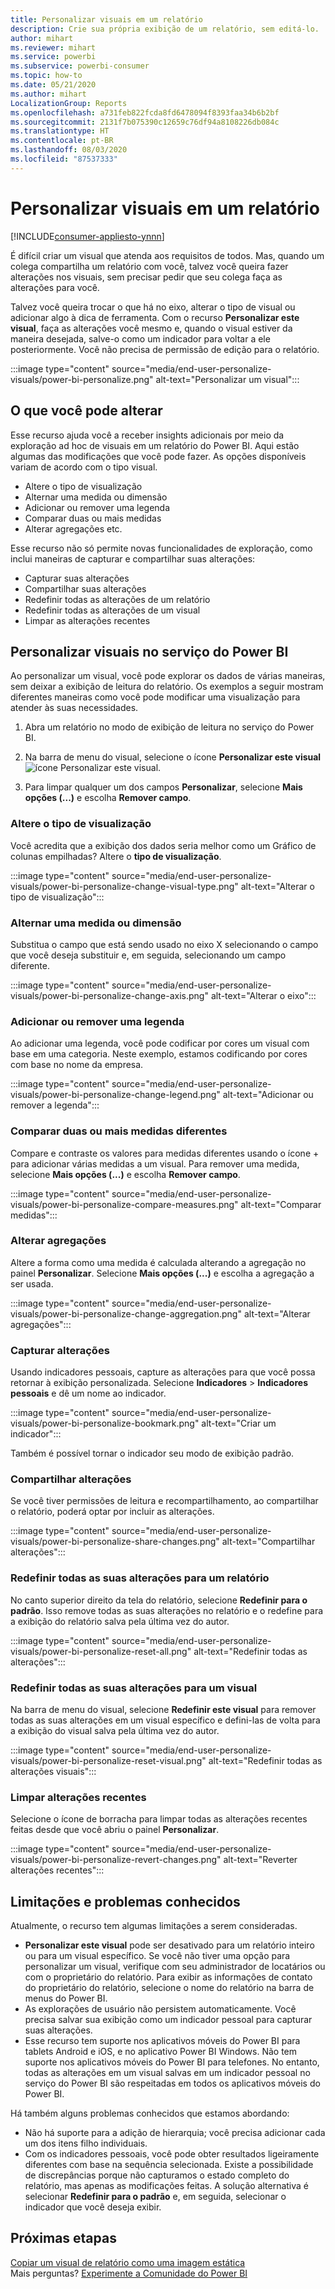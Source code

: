 ```yaml
---
title: Personalizar visuais em um relatório
description: Crie sua própria exibição de um relatório, sem editá-lo.
author: mihart
ms.reviewer: mihart
ms.service: powerbi
ms.subservice: powerbi-consumer
ms.topic: how-to
ms.date: 05/21/2020
ms.author: mihart
LocalizationGroup: Reports
ms.openlocfilehash: a731feb822fcda8fd6478094f8393faa34b6b2bf
ms.sourcegitcommit: 2131f7b075390c12659c76df94a8108226db084c
ms.translationtype: HT
ms.contentlocale: pt-BR
ms.lasthandoff: 08/03/2020
ms.locfileid: "87537333"
---
```

# <a name="personalize-visuals-in-a-report"></a>Personalizar visuais em um relatório

[!INCLUDE[consumer-appliesto-ynnn](../includes/consumer-appliesto-ynnn.md)]

É difícil criar um visual que atenda aos requisitos de todos. Mas, quando um colega compartilha um relatório com você, talvez você queira fazer alterações nos visuais, sem precisar pedir que seu colega faça as alterações para você. 

Talvez você queira trocar o que há no eixo, alterar o tipo de visual ou adicionar algo à dica de ferramenta. Com o recurso **Personalizar este visual**, faça as alterações você mesmo e, quando o visual estiver da maneira desejada, salve-o como um indicador para voltar a ele posteriormente. Você não precisa de permissão de edição para o relatório.

:::image type="content" source="media/end-user-personalize-visuals/power-bi-personalize.png" alt-text="Personalizar um visual":::
 
## <a name="what-you-can-change"></a>O que você pode alterar

Esse recurso ajuda você a receber insights adicionais por meio da exploração ad hoc de visuais em um relatório do Power BI. Aqui estão algumas das modificações que você pode fazer. As opções disponíveis variam de acordo com o tipo visual. 

- Altere o tipo de visualização
- Alternar uma medida ou dimensão
- Adicionar ou remover uma legenda
- Comparar duas ou mais medidas
- Alterar agregações etc.

Esse recurso não só permite novas funcionalidades de exploração, como inclui maneiras de capturar e compartilhar suas alterações:

- Capturar suas alterações
- Compartilhar suas alterações
- Redefinir todas as alterações de um relatório
- Redefinir todas as alterações de um visual
- Limpar as alterações recentes


## <a name="personalize-visuals-in-the-power-bi-service"></a>Personalizar visuais no serviço do Power BI

Ao personalizar um visual, você pode explorar os dados de várias maneiras, sem deixar a exibição de leitura do relatório. Os exemplos a seguir mostram diferentes maneiras como você pode modificar uma visualização para atender às suas necessidades. 

1. Abra um relatório no modo de exibição de leitura no serviço do Power BI.

2. Na barra de menu do visual, selecione o ícone **Personalizar este visual** ![ícone Personalizar este visual](media/end-user-personalize-visuals/power-bi-personalize-visual-icon.png). 

3. Para limpar qualquer um dos campos **Personalizar**, selecione **Mais opções (...)** e escolha **Remover campo**.

### <a name="change-the-visualization-type"></a>Altere o tipo de visualização

Você acredita que a exibição dos dados seria melhor como um Gráfico de colunas empilhadas? Altere o **tipo de visualização**.

:::image type="content" source="media/end-user-personalize-visuals/power-bi-personalize-change-visual-type.png" alt-text="Alterar o tipo de visualização":::
 
### <a name="swap-out-a-measure-or-dimension"></a>Alternar uma medida ou dimensão
Substitua o campo que está sendo usado no eixo X selecionando o campo que você deseja substituir e, em seguida, selecionando um campo diferente.

:::image type="content" source="media/end-user-personalize-visuals/power-bi-personalize-change-axis.png" alt-text="Alterar o eixo":::
 
### <a name="add-or-remove-a-legend"></a>Adicionar ou remover uma legenda
Ao adicionar uma legenda, você pode codificar por cores um visual com base em uma categoria. Neste exemplo, estamos codificando por cores com base no nome da empresa. 

:::image type="content" source="media/end-user-personalize-visuals/power-bi-personalize-change-legend.png" alt-text="Adicionar ou remover a legenda":::

### <a name="compare-two-or-more-different-measures"></a>Comparar duas ou mais medidas diferentes
Compare e contraste os valores para medidas diferentes usando o ícone + para adicionar várias medidas a um visual. Para remover uma medida, selecione **Mais opções (...)** e escolha **Remover campo**.

:::image type="content" source="media/end-user-personalize-visuals/power-bi-personalize-compare-measures.png" alt-text="Comparar medidas":::

### <a name="change-aggregations"></a>Alterar agregações
Altere a forma como uma medida é calculada alterando a agregação no painel **Personalizar**. Selecione **Mais opções (...)** e escolha a agregação a ser usada.

:::image type="content" source="media/end-user-personalize-visuals/power-bi-personalize-change-aggregation.png" alt-text="Alterar agregações":::

### <a name="capture-changes"></a>Capturar alterações 
Usando indicadores pessoais, capture as alterações para que você possa retornar à exibição personalizada. Selecione **Indicadores** > **Indicadores pessoais** e dê um nome ao indicador. 

:::image type="content" source="media/end-user-personalize-visuals/power-bi-personalize-bookmark.png" alt-text="Criar um indicador":::
 
Também é possível tornar o indicador seu modo de exibição padrão.

### <a name="share-changes"></a>Compartilhar alterações 
Se você tiver permissões de leitura e recompartilhamento, ao compartilhar o relatório, poderá optar por incluir as alterações.

:::image type="content" source="media/end-user-personalize-visuals/power-bi-personalize-share-changes.png" alt-text="Compartilhar alterações":::
 
### <a name="reset-all-your-changes-to-a-report"></a>Redefinir todas as suas alterações para um relatório

No canto superior direito da tela do relatório, selecione **Redefinir para o padrão**. Isso remove todas as suas alterações no relatório e o redefine para a exibição do relatório salva pela última vez do autor.

:::image type="content" source="media/end-user-personalize-visuals/power-bi-personalize-reset-all.png" alt-text="Redefinir todas as alterações":::
 
### <a name="reset-all-your-changes-to-a-visual"></a>Redefinir todas as suas alterações para um visual

Na barra de menu do visual, selecione **Redefinir este visual** para remover todas as suas alterações em um visual específico e defini-las de volta para a exibição do visual salva pela última vez do autor.

:::image type="content" source="media/end-user-personalize-visuals/power-bi-personalize-reset-visual.png" alt-text="Redefinir todas as alterações visuais":::
 
### <a name="clear-recent-changes"></a>Limpar alterações recentes

Selecione o ícone de borracha para limpar todas as alterações recentes feitas desde que você abriu o painel **Personalizar**.  

:::image type="content" source="media/end-user-personalize-visuals/power-bi-personalize-revert-changes.png" alt-text="Reverter alterações recentes":::

## <a name="limitations-and-known-issues"></a>Limitações e problemas conhecidos

Atualmente, o recurso tem algumas limitações a serem consideradas.

- **Personalizar este visual** pode ser desativado para um relatório inteiro ou para um visual específico. Se você não tiver uma opção para personalizar um visual, verifique com seu administrador de locatários ou com o proprietário do relatório. Para exibir as informações de contato do proprietário do relatório, selecione o nome do relatório na barra de menus do Power BI.
- As explorações de usuário não persistem automaticamente. Você precisa salvar sua exibição como um indicador pessoal para capturar suas alterações.
- Esse recurso tem suporte nos aplicativos móveis do Power BI para tablets Android e iOS, e no aplicativo Power BI Windows. Não tem suporte nos aplicativos móveis do Power BI para telefones. No entanto, todas as alterações em um visual salvas em um indicador pessoal no serviço do Power BI são respeitadas em todos os aplicativos móveis do Power BI.

Há também alguns problemas conhecidos que estamos abordando:

- Não há suporte para a adição de hierarquia; você precisa adicionar cada um dos itens filho individuais.
- Com os indicadores pessoais, você pode obter resultados ligeiramente diferentes com base na sequência selecionada. Existe a possibilidade de discrepâncias porque não capturamos o estado completo do relatório, mas apenas as modificações feitas. A solução alternativa é selecionar **Redefinir para o padrão** e, em seguida, selecionar o indicador que você deseja exibir. 

## <a name="next-steps"></a>Próximas etapas
[Copiar um visual de relatório como uma imagem estática](../visuals/power-bi-visualization-copy-paste.md)    
Mais perguntas? [Experimente a Comunidade do Power BI](https://community.powerbi.com/)

